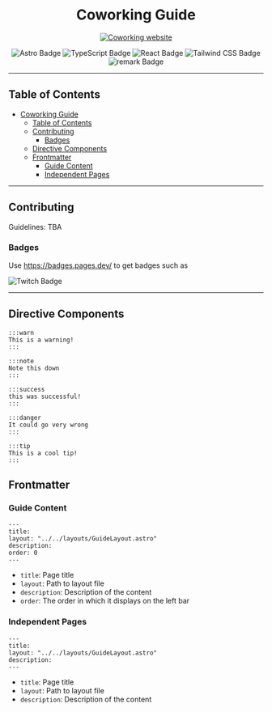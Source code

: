 <div align="center">

# Coworking Guide

[![Coworking website](public/assets/coworking-website-preview.webp)](https://coworking-guide.vercel.app/)

</div>

<div align="center">

  ![Astro Badge](https://img.shields.io/badge/Astro-BC52EE?logo=astro&logoColor=fff&style=for-the-badge)
  ![TypeScript Badge](https://img.shields.io/badge/TypeScript-3178C6?logo=typescript&logoColor=fff&style=for-the-badge)
  ![React Badge](https://img.shields.io/badge/React-61DAFB?logo=react&logoColor=000&style=for-the-badge)
  ![Tailwind CSS Badge](https://img.shields.io/badge/Tailwind%20CSS-06B6D4?logo=tailwindcss&logoColor=fff&style=for-the-badge)
  ![remark Badge](https://img.shields.io/badge/remark-000?logo=remark&logoColor=fff&style=for-the-badge)

</div>



---

## Table of Contents

- [Coworking Guide](#coworking-guide)
  - [Table of Contents](#table-of-contents)
  - [Contributing](#contributing)
    - [Badges](#badges)
  - [Directive Components](#directive-components)
  - [Frontmatter](#frontmatter)
    - [Guide Content](#guide-content)
    - [Independent Pages](#independent-pages)

---

## Contributing

Guidelines: TBA

### Badges

Use https://badges.pages.dev/ to get badges such as

![Twitch Badge](https://img.shields.io/badge/Twitch-9146FF?logo=twitch&logoColor=fff&style=for-the-badge)

---

## Directive Components

```
:::warn
This is a warning!
:::

:::note
Note this down
:::

:::success
this was successful! 
:::

:::danger
It could go very wrong
:::

:::tip
This is a cool tip!
:::
```

## Frontmatter

### Guide Content

```
---
title: 
layout: "../../layouts/GuideLayout.astro"
description: 
order: 0
---
```

- `title`: Page title
- `layout`: Path to layout file
- `description`: Description of the content
- `order`: The order in which it displays on the left bar

### Independent Pages

```
---
title: 
layout: "../../layouts/GuideLayout.astro"
description: 
---
```

- `title`: Page title
- `layout`: Path to layout file
- `description`: Description of the content


